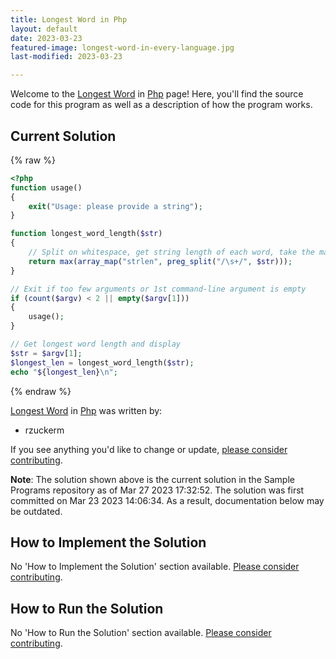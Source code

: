 ```yaml
---
title: Longest Word in Php
layout: default
date: 2023-03-23
featured-image: longest-word-in-every-language.jpg
last-modified: 2023-03-23

---
```


Welcome to the [Longest Word](https://rzuckerm.github.io/sample-programs-website-copy/projects/longest-word) in [Php](https://rzuckerm.github.io/sample-programs-website-copy/languages/php) page! Here, you'll find the source code for this program as well as a description of how the program works.

## Current Solution

{% raw %}

```php
<?php
function usage()
{
    exit("Usage: please provide a string");
}

function longest_word_length($str)
{
    // Split on whitespace, get string length of each word, take the maximum
    return max(array_map("strlen", preg_split("/\s+/", $str)));
}

// Exit if too few arguments or 1st command-line argument is empty
if (count($argv) < 2 || empty($argv[1]))
{
    usage();
}

// Get longest word length and display
$str = $argv[1];
$longest_len = longest_word_length($str);
echo "${longest_len}\n";
```

{% endraw %}

[Longest Word](https://rzuckerm.github.io/sample-programs-website-copy/projects/longest-word) in [Php](https://rzuckerm.github.io/sample-programs-website-copy/languages/php) was written by:

- rzuckerm

If you see anything you'd like to change or update, [please consider contributing](https://github.com/TheRenegadeCoder/sample-programs).

**Note**: The solution shown above is the current solution in the Sample Programs repository as of Mar 27 2023 17:32:52. The solution was first committed on Mar 23 2023 14:06:34. As a result, documentation below may be outdated.

## How to Implement the Solution

No 'How to Implement the Solution' section available. [Please consider contributing](https://github.com/TheRenegadeCoder/sample-programs-website).

## How to Run the Solution

No 'How to Run the Solution' section available. [Please consider contributing](https://github.com/TheRenegadeCoder/sample-programs-website).